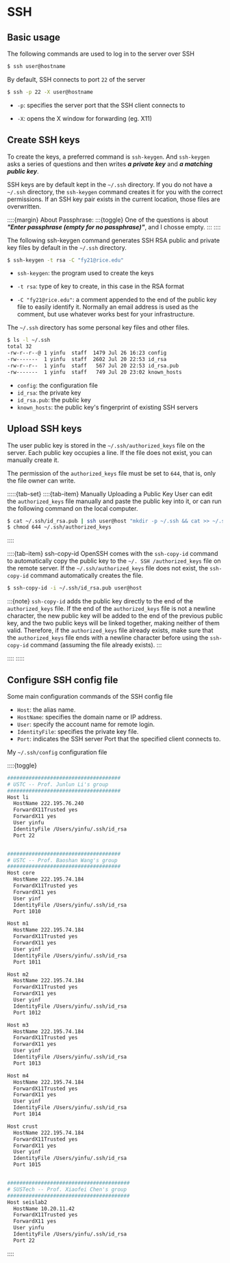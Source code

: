 # SSH


## Basic usage

The following commands are used to log in to the server over SSH

```bash
$ ssh user@hostname
```

By default, SSH connects to port `22` of the server


```bash
$ ssh -p 22 -X user@hostname
```

- `-p`: specifies the server port that the SSH client connects to
 
- `-X`: opens the X window for forwarding (eg. X11)




## Create SSH keys
To create the keys, a preferred command is `ssh-keygen`. And `ssh-keygen` asks a series of questions and then writes **_a private key_** and **_a matching public key_**.

SSH keys are by default kept in the `~/.ssh` directory. If you do not have a `~/.ssh` directory, the `ssh-keygen` command creates it for you with the correct permissions. If an SSH key pair exists in the current location, those files are overwritten.

::::{margin} About Passphrase:
:::{toggle}
One of the questions is about **_"Enter passphrase (empty for no passphrase)"_**, and I chosse empty.
:::
::::


The following ssh-keygen command generates SSH RSA public and private key files by default in the `~/.ssh` directory.


```bash
$ ssh-keygen -t rsa -C "fy21@rice.edu"
```

- `ssh-keygen`: the program used to create the keys

- `-t rsa`: type of key to create, in this case in the RSA format

- `-C "fy21@rice.edu"`: a comment appended to the end of the public key file to easily identify it. Normally an email address is used as the comment, but use whatever works best for your infrastructure.

The `~/.ssh` directory has some personal key files and other files.

```bash
$ ls -l ~/.ssh
total 32
-rw-r--r--@ 1 yinfu  staff  1479 Jul 26 16:23 config
-rw-------  1 yinfu  staff  2602 Jul 20 22:53 id_rsa
-rw-r--r--  1 yinfu  staff   567 Jul 20 22:53 id_rsa.pub
-rw-------  1 yinfu  staff   749 Jul 20 23:02 known_hosts
```

- `config`: the configuration file
- `id_rsa`: the private key
- `id_rsa.pub`: the public key
- `known_hosts`: the public key's fingerprint of existing SSH servers


## Upload SSH keys

The user public key is stored in the `~/.ssh/authorized_keys` file on the server. Each public key occupies a line. If the file does not exist, you can manually create it. 

The permission of the `authorized_keys` file must be set to `644`, that is, only the file owner can write.


:::::{tab-set}
::::{tab-item} Manually Uploading a Public Key
User can edit the `authorized_keys` file manually and paste the public key into it, or can run the following command on the local computer.

```bash
$ cat ~/.ssh/id_rsa.pub | ssh user@host "mkdir -p ~/.ssh && cat >> ~/.ssh/authorized_keys"
$ chmod 644 ~/.ssh/authorized_keys
```
::::

::::{tab-item} ssh-copy-id
OpenSSH comes with the `ssh-copy-id` command to automatically copy the public key to the `~/. SSH /authorized_keys` file on the remote server. If the `~/.ssh/authorized_keys` file does not exist, the `ssh-copy-id` command automatically creates the file.
 

```bash
$ ssh-copy-id -i ~/.ssh/id_rsa.pub user@host
```
:::{note}
`ssh-copy-id` adds the public key directly to the end of the `authorized_keys` file. If the end of the `authorized_keys` file is not a newline character, the new public key will be added to the end of the previous public key, and the two public keys will be linked together, making neither of them valid. Therefore, if the `authorized_keys` file already exists, make sure that the `authorized_keys` file ends with a newline character before using the `ssh-copy-id` command (assuming the file already exists).
:::



::::
:::::




## Configure SSH config file

Some main configuration commands of the SSH config file

- `Host`: the alias name.
- `HostName`: specifies the domain name or IP address.
- `User`: specify the account name for remote login.
- `IdentityFile`: specifies the private key file.
- `Port`: indicates the SSH server Port that the specified client connects to.


My `~/.ssh/config` configuration file

::::{toggle}
```bash
#####################################
# USTC -- Prof. Junlun Li's group
#####################################
Host li
  HostName 222.195.76.240
  ForwardX11Trusted yes
  ForwardX11 yes
  User yinfu
  IdentityFile /Users/yinfu/.ssh/id_rsa
  Port 22


#####################################
# USTC -- Prof. Baoshan Wang's group
#####################################
Host core
  HostName 222.195.74.184
  ForwardX11Trusted yes
  ForwardX11 yes
  User yinf
  IdentityFile /Users/yinfu/.ssh/id_rsa
  Port 1010

Host m1
  HostName 222.195.74.184
  ForwardX11Trusted yes
  ForwardX11 yes
  User yinf
  IdentityFile /Users/yinfu/.ssh/id_rsa
  Port 1011

Host m2
  HostName 222.195.74.184
  ForwardX11Trusted yes
  ForwardX11 yes
  User yinf
  IdentityFile /Users/yinfu/.ssh/id_rsa
  Port 1012

Host m3
  HostName 222.195.74.184
  ForwardX11Trusted yes
  ForwardX11 yes
  User yinf
  IdentityFile /Users/yinfu/.ssh/id_rsa
  Port 1013

Host m4
  HostName 222.195.74.184
  ForwardX11Trusted yes
  ForwardX11 yes
  User yinf
  IdentityFile /Users/yinfu/.ssh/id_rsa
  Port 1014

Host crust
  HostName 222.195.74.184
  ForwardX11Trusted yes
  ForwardX11 yes
  User yinf
  IdentityFile /Users/yinfu/.ssh/id_rsa
  Port 1015


########################################
# SUSTech -- Prof. Xiaofei Chen's group
########################################
Host seislab2
  HostName 10.20.11.42
  ForwardX11Trusted yes
  ForwardX11 yes
  User yinfu
  IdentityFile /Users/yinfu/.ssh/id_rsa
  Port 22

```
::::
